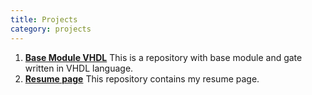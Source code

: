 ```yaml
---
title: Projects
category: projects
---
```


1.  **[Base Module VHDL](https://github.com/simoasnaghi/VHDL_base_module)**
      This is a repository with base module and gate written in VHDL language.
2. **[Resume page](https://github.com/simoasnaghi/resume)**
			This repository contains my resume page.
